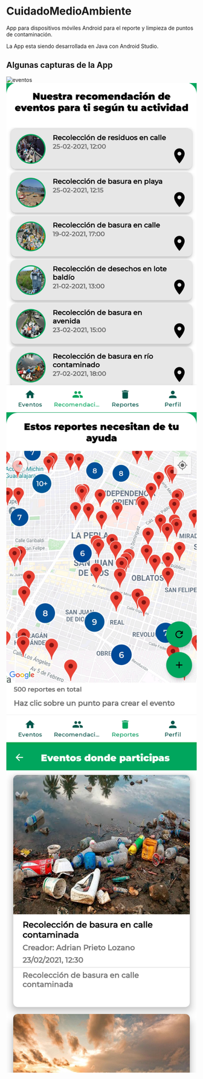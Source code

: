 # CuidadoMedioAmbiente
App para dispositivos móviles Android para el reporte y limpieza de puntos de contaminación.

La App esta siendo desarrollada en Java con Android Studio.

## Algunas capturas de la App
![eventos](screenshots/eventos.jpg=100x20) ![recomendaciones](screenshots/recomendaciones.png)
![reportes](screenshots/reportes.jpg) ![participaciones](screenshots/participaciones.png)
